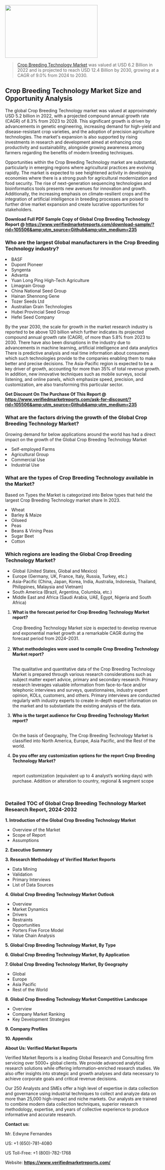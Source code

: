 <img src="https://ffe5etoiles.com/wp-content/uploads/2024/12/MST1-300x171.png" alt="" width="300" height="171" class="alignnone size-medium wp-image-20088" /><blockquote><p><p><a href="https://www.verifiedmarketreports.com/download-sample/?rid=105506&utm_source=Github&utm_medium=235" target="_blank">Crop Breeding Technology Market</a> was valued at USD 6.2 Billion in 2022 and is projected to reach USD 12.4 Billion by 2030, growing at a CAGR of 9.0% from 2024 to 2030.</p></blockquote><p><h2>Crop Breeding Technology Market Size and Opportunity Analysis</h2><p>The global Crop Breeding Technology market was valued at approximately USD 5.2 billion in 2022, with a projected compound annual growth rate (CAGR) of 8.3% from 2023 to 2028. This significant growth is driven by advancements in genetic engineering, increasing demand for high-yield and disease-resistant crop varieties, and the adoption of precision agriculture technologies. The market's expansion is also supported by rising investments in research and development aimed at enhancing crop productivity and sustainability, alongside growing awareness among farmers regarding the benefits of modern breeding techniques.</p><p>Opportunities within the Crop Breeding Technology market are substantial, particularly in emerging regions where agricultural practices are evolving rapidly. The market is expected to see heightened activity in developing economies where there is a strong push for agricultural modernization and food security. The rise of next-generation sequencing technologies and bioinformatics tools presents new avenues for innovation and growth. Additionally, the increasing emphasis on climate-resilient crops and the integration of artificial intelligence in breeding processes are poised to further drive market expansion and create lucrative opportunities for stakeholders.</p></p><p class=""><strong>Download Full PDF Sample Copy of Global Crop Breeding Technology Report @ <a href="https://www.verifiedmarketreports.com/download-sample/?rid=105506&amp;utm_source=Github&amp;utm_medium=235" target="_blank">https://www.verifiedmarketreports.com/download-sample/?rid=105506&amp;utm_source=Github&amp;utm_medium=235</a></strong></p><h3 id="" class="">Who are the largest Global manufacturers in the Crop Breeding Technology industry?</h3><p><li>BASF</li><li> Dupont Pioneer</li><li> Syngenta</li><li> Advanta</li><li> Yuan Long Ping High-Tech Agriculture</li><li> Limagrain Group</li><li> China National Seed Group</li><li> Hainan Shennong Gene</li><li> Tozer Seeds Ltd</li><li> Australian Grain Technologies</li><li> Hubei Provincial Seed Group</li><li> Hefei Seed Company</li></p><div class=""><div class="" dir="" data-message-author-role="" data-message-id="" data-message-model-slug=""><div class=""><div class=""><div class=""><div class="" dir="" data-message-author-role="" data-message-id="" data-message-model-slug=""><div class=""><div class=""><p>By the year 2030, the scale for growth in the market research industry is reported to be above 120 billion which further indicates its projected compound annual growth rate (CAGR), of more than 5.8% from 2023 to 2030. There have also been disruptions in the industry due to advancements in machine learning, artificial intelligence and data analytics There is predictive analysis and real time information about consumers which such technologies provide to the companies enabling them to make better and precise decisions. The Asia-Pacific region is expected to be a key driver of growth, accounting for more than 35% of total revenue growth. In addition, new innovative techniques such as mobile surveys, social listening, and online panels, which emphasize speed, precision, and customization, are also transforming this particular sector.</p><p><strong>Get Discount On The Purchase Of This Report @&nbsp; <a href="https://www.verifiedmarketreports.com/ask-for-discount/?rid=105506&amp;utm_source=Github&amp;utm_medium=235" target="_blank">https://www.verifiedmarketreports.com/ask-for-discount/?rid=105506&amp;utm_source=Github&amp;utm_medium=235</a></strong></p></div></div></div></div></div></div></div></div><h3 id="" class="">What are the factors driving the growth of the Global Crop Breeding Technology Market?</h3><p id="" class="">Growing demand for below applications around the world has had a direct impact on the growth of the Global Crop Breeding Technology Market</p><p id="" class=""><li>Self-employed Farms</li><li> Agricultural Group</li><li> Commercial Use</li><li> Industrial Use</li></p><h3 id="" class="">What are the types of Crop Breeding Technology available in the Market?</h3><p id="" class="">Based on Types the Market is categorized into Below types that held the largest Crop Breeding Technology market share In 2023.</p><p id="" class=""><li>Wheat</li><li> Barley & Maize</li><li> Oilseed</li><li> Peas</li><li> Beans & Vining Peas</li><li> Sugar Beet</li><li> Cotton</li></p><h3 id="" class="">Which regions are leading the Global Crop Breeding Technology Market?</h3><ul><li>Global (United States, Global and Mexico)</li><li>Europe (Germany, UK, France, Italy, Russia, Turkey, etc.)</li><li>Asia-Pacific (China, Japan, Korea, India, Australia, Indonesia, Thailand, Philippines, Malaysia and Vietnam)</li><li>South America (Brazil, Argentina, Columbia, etc.)</li><li>Middle East and Africa (Saudi Arabia, UAE, Egypt, Nigeria and South Africa)</li></ul><p><ol><li><strong>What is the forecast period for Crop Breeding Technology Market report?<br /></strong><br /><span data-sheets-root="1" data-sheets-value="{&quot;1&quot;:2,&quot;2&quot;:&quot;XXXX size is expected to develop revenue and exponential market growth at a remarkable CAGR during the forecast period from 2024&ndash;2030.&quot;}" data-sheets-userformat="{&quot;2&quot;:12674,&quot;4&quot;:{&quot;1&quot;:2,&quot;2&quot;:16776960},&quot;10&quot;:2,&quot;11&quot;:0,&quot;15&quot;:&quot;Arial&quot;,&quot;16&quot;:12}">Crop Breeding Technology Market size is expected to develop revenue and exponential market growth at a remarkable CAGR during the forecast period from 2024&ndash;2031.</span><br /><br /></li><li><strong>What methodologies were used to compile Crop Breeding Technology Market report?<br /><br /></strong><p>The qualitative and quantitative data of the&nbsp;Crop Breeding Technology Market is prepared through various research considerations such as subject matter expert advice, primary and secondary research. Primary research leverages valuable information from face-to-face and/or telephonic interviews and surveys, questionnaires, industry expert opinion, KOLs, customers, and others. Primary interviews are conducted regularly with industry experts to create in-depth expert information on the market and to substantiate the existing analysis of the data.&nbsp;</p></li><li><strong>Who is the target audience for Crop Breeding Technology Market report?<br /><br /></strong><p>On the basis of Geography, The&nbsp;Crop Breeding Technology Market is classified into North America, Europe, Asia Pacific, and the Rest of the world.</p></li><li><strong>Do you offer any customization options for the report Crop Breeding Technology Market?<br /><br /></strong><p>report customization (equivalent up to 4 analyst&rsquo;s working days) with purchase. Addition or alteration to country, regional &amp; segment scope</p><p>&nbsp;</p></li></ol></p><h3 id="" class="">Detailed TOC of Global Crop Breeding Technology Market Research Report, 2024-2032</h3><p id="" class=""><strong>1. Introduction of the Global Crop Breeding Technology Market</strong></p><ul><li>Overview of the Market</li><li>Scope of Report</li><li>Assumptions</li></ul><p id="" class=""><strong>2. Executive Summary</strong></p><p id="" class=""><strong>3. Research Methodology of&nbsp;Verified Market Reports</strong></p><ul><li>Data Mining</li><li>Validation</li><li>Primary Interviews</li><li>List of Data Sources</li></ul><p id="" class=""><strong>4. Global Crop Breeding Technology Market Outlook</strong></p><ul><li>Overview</li><li>Market Dynamics</li><li>Drivers</li><li>Restraints</li><li>Opportunities</li><li>Porters Five Force Model</li><li>Value Chain Analysis</li></ul><p id="" class=""><strong>5. Global Crop Breeding Technology Market, By&nbsp;Type</strong></p><p id="" class=""><strong>6. Global Crop Breeding Technology Market, By Application</strong></p><p id="" class=""><strong>7. Global Crop Breeding Technology Market, By Geography</strong></p><ul><li>Global</li><li>Europe</li><li>Asia Pacific</li><li>Rest of the World</li></ul><p id="" class=""><strong>8. Global Crop Breeding Technology Market Competitive Landscape</strong></p><ul><li>Overview</li><li>Company Market Ranking</li><li>Key Development Strategies</li></ul><p id="" class=""><strong>9. Company Profiles</strong></p><p id="" class=""><strong>10. Appendix</strong></p><p id="" class=""><strong>About Us: Verified Market Reports</strong></p><p id="" class="">Verified Market Reports is a leading Global Research and Consulting firm servicing over 5000+ global clients. We provide advanced analytical research solutions while offering information-enriched research studies. We also offer insights into strategic and growth analyses and data necessary to achieve corporate goals and critical revenue decisions.</p><p id="" class="">Our 250 Analysts and SMEs offer a high level of expertise in data collection and governance using industrial techniques to collect and analyze data on more than 25,000 high-impact and niche markets. Our analysts are trained to combine modern data collection techniques, superior research methodology, expertise, and years of collective experience to produce informative and accurate research.</p><p id="" class=""><strong>Contact us:</strong></p><p id="" class="">Mr. Edwyne Fernandes</p><p id="" class="">US: +1 (650)-781-4080</p><p id="" class="">US Toll-Free: +1 (800)-782-1768</p><p id="" class="">Website: <a target="" data-test-app-aware-link=""><strong>https://www.verifiedmarketreports.com/</strong></a></p>
